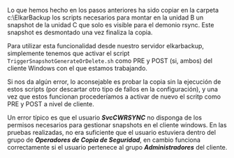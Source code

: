 Lo que hemos hecho en los pasos anteriores ha sido copiar en la carpeta c:\ElkarBackup los scripts necesarios para montar en la unidad B un snapshot de la unidad C que solo es visible para el demonio rsync. Este snapshot es desmontado una vez finaliza la copia.

Para utilizar esta funcionalidad desde nuestro servidor elkarbackup, simplemente tenemos que  activar el script `TriggerSnapshotGenerateOrDelete.sh` como PRE y POST (si, ambos) del cliente Windows con el que estamos trabajando.

Si nos da algún error, lo aconsejable es probar la copia sin la ejecución de estos scripts (por descartar otro tipo de fallos en la configuración), y una vez que estos funcionan procederíamos a activar de nuevo el scritp como PRE y POST a nivel de cliente.

Un error típico es que el usuario ***SvcCWRSYNC*** no disponga de los permisos necesarios para gestionar snapshots en el cliente windows. En las pruebas realizadas, no era suficiente que el usuario estuviera dentro del grupo de ***Operadores de Copia de Seguridad***, en cambio funciona correctamente si el usuario pertenece al grupo ***Administradores*** del cliente.
